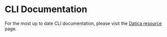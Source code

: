# CLI Documentation

For the most up to date CLI documentation, please visit the [Datica resource](https://resources.datica.com/paas/paas-cli-reference/) page.
